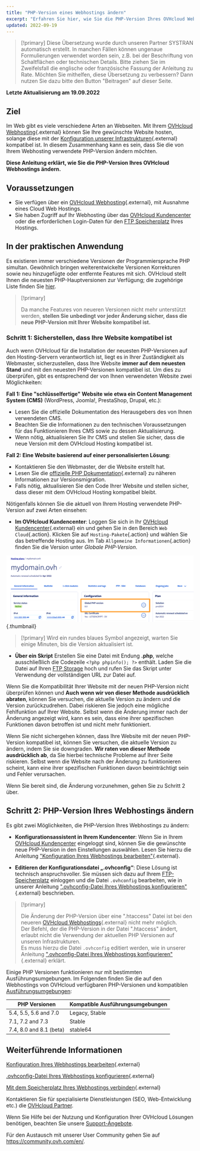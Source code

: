 ```yaml
---
title: "PHP-Version eines Webhostings ändern"
excerpt: "Erfahren Sie hier, wie Sie die PHP-Version Ihres OVHcloud Webhostings ändern"
updated: 2022-09-19
---
```


> [!primary]
> Diese Übersetzung wurde durch unseren Partner SYSTRAN automatisch erstellt. In manchen Fällen können ungenaue Formulierungen verwendet worden sein, z.B. bei der Beschriftung von Schaltflächen oder technischen Details. Bitte ziehen Sie im Zweifelsfall die englische oder französische Fassung der Anleitung zu Rate. Möchten Sie mithelfen, diese Übersetzung zu verbessern? Dann nutzen Sie dazu bitte den Button "Beitragen" auf dieser Seite.
>

**Letzte Aktualisierung am 19.09.2022**

## Ziel

Im Web gibt es viele verschiedene Arten an Webseiten. Mit Ihrem [OVHcloud Webhosting](https://www.ovh.com/de/hosting/){.external} können Sie Ihre gewünschte Website hosten, solange diese mit der [Konfiguration unserer Infrastrukturen](https://webhosting-infos.hosting.ovh.net){.external} kompatibel ist. In diesem Zusammenhang kann es sein, dass Sie die von Ihrem Webhosting verwendete PHP-Version ändern möchten.

**Diese Anleitung erklärt, wie Sie die PHP-Version Ihres OVHcloud Webhostings ändern.**

## Voraussetzungen

- Sie verfügen über ein [OVHcloud Webhosting](https://www.ovhcloud.com/de/web-hosting/){.external}, mit Ausnahme eines Cloud Web Hostings.
- Sie haben Zugriff auf Ihr Webhosting über das [OVHcloud Kundencenter](https://www.ovh.com/auth/?action=gotomanager&from=https://www.ovh.de/&ovhSubsidiary=de) oder die erforderlichen Login-Daten für den [FTP Speicherplatz](/pages/web_cloud/web_hosting/ftp_connection) Ihres Hostings.

## In der praktischen Anwendung

Es existieren immer verschiedene Versionen der Programmiersprache PHP simultan. Gewöhnlich bringen weiterentwickelte Versionen Korrekturen sowie neu hinzugefügte oder entfernte Features mit sich. OVHcloud stellt Ihnen die neuesten PHP-Hauptversionen zur Verfügung; die zugehörige Liste finden Sie [hier](https://www.ovhcloud.com/en-gb/web-hosting/uc-programming-language/).

> [!primary]
>
> Da manche Features von neueren Versionen nicht mehr unterstützt werden, **stellen Sie unbedingt vor jeder Änderung sicher, dass die neue PHP-Version mit Ihrer Website kompatibel ist.**
>

### Schritt 1: Sicherstellen, dass Ihre Website kompatibel ist

Auch wenn OVHcloud für die Installation der neuesten PHP-Versionen auf den Hosting-Servern verantwortlich ist, liegt es in Ihrer Zuständigkeit als Webmaster, sicherzustellen, dass Ihre Website **immer auf dem neuesten Stand** und mit den neuesten PHP-Versionen kompatibel ist. Um dies zu überprüfen, gibt es entsprechend der von Ihnen verwendeten Website zwei Möglichkeiten:

**Fall 1: Eine "schlüsselfertige" Website wie etwa ein Content Management System (CMS)** (WordPress, Joomla!, PrestaShop, Drupal, etc.): 

- Lesen Sie die offizielle Dokumentation des Herausgebers des von Ihnen verwendeten CMS.
- Beachten Sie die Informationen zu den technischen Voraussetzungen für das Funktionieren Ihres CMS sowie zu dessen Aktualisierung.
- Wenn nötig, aktualisieren Sie Ihr CMS und stellen Sie sicher, dass die neue Version mit dem OVHcloud Hosting kompatibel ist.

**Fall 2: Eine Website basierend auf einer personalisierten Lösung**: 

- Kontaktieren Sie den Webmaster, der die Website erstellt hat.
- Lesen Sie die [offizielle PHP Dokumentation](http://php.net/manual/en/appendices.php){.external} zu näheren Informationen zur Versionsmigration.
- Falls nötig, aktualisieren Sie den Code Ihrer Website und stellen sicher, dass dieser mit dem OVHcloud Hosting kompatibel bleibt.

Nötigenfalls können Sie die aktuell von Ihrem Hosting verwendete PHP-Version auf zwei Arten einsehen:

- **Im OVHcloud Kundencenter**: Loggen Sie sich in Ihr [OVHcloud Kundencenter](https://www.ovh.com/auth/?action=gotomanager&from=https://www.ovh.de/&ovhSubsidiary=de){.external} ein und gehen Sie in den Bereich `Web Cloud`{.action}. Klicken Sie auf `Hosting-Pakete`{.action} und wählen Sie das betreffende Hosting aus. Im Tab `Allgemeine Informationen`{.action} finden Sie die Version unter *Globale PHP-Version*. 

![phpversion](images/change-php-version-step1.png){.thumbnail}

> [!primary]
> Wird ein rundes blaues Symbol angezeigt, warten Sie einige Minuten, bis die Version aktualisiert ist.
>

- **Über ein Skript** Erstellen Sie eine Datei mit Endung **.php**, welche ausschließlich die Codezeile `<?php phpinfo(); ?>` enthält. Laden Sie die Datei auf Ihren [FTP Storage](/pages/web_cloud/web_hosting/ftp_connection) hoch und rufen Sie das Skript unter Verwendung der vollständigen URL zur Datei auf.

Wenn Sie die Kompatibilität Ihrer Website mit der neuen PHP-Version nicht überprüfen können und **Auch wenn wir von dieser Methode ausdrücklich abraten**, können Sie versuchen, die aktuelle Version zu ändern und die Version zurückzudrehen. Dabei riskieren Sie jedoch eine mögliche Fehlfunktion auf Ihrer Website. Selbst wenn die Änderung immer nach der Änderung angezeigt wird, kann es sein, dass eine ihrer spezifischen Funktionen davon betroffen ist und nicht mehr funktioniert. 

Wenn Sie nicht sichergehen können, dass Ihre Website mit der neuen PHP-Version kompatibel ist, können Sie versuchen, die aktuelle Version zu ändern, indem Sie sie downgraden. **Wir raten von dieser Methode ausdrücklich ab**, da Sie hierbei technische Probleme auf Ihrer Seite riskieren. Selbst wenn die Website nach der Änderung zu funktionieren scheint, kann eine ihrer spezifischen Funktionen davon beeinträchtigt sein und Fehler verursachen.

Wenn Sie bereit sind, die Änderung vorzunehmen, gehen Sie zu Schritt 2 über.

## Schritt 2: PHP-Version Ihres Webhostings ändern

Es gibt zwei Möglichkeiten, die PHP-Version Ihres Webhostings zu ändern:

- **Konfigurationsassistent in Ihrem Kundencenter**: Wenn Sie in Ihrem [OVHcloud Kundencenter](https://www.ovh.com/auth/?action=gotomanager&from=https://www.ovh.de/&ovhSubsidiary=de) eingeloggt sind, können Sie die gewünschte neue PHP-Version in den Einstellungen auswählen. Lesen Sie hierzu die Anleitung ["Konfiguration Ihres Webhostings bearbeiten"](/pages/web_cloud/web_hosting/ovhconfig_modify_system_runtime){.external}.

- **Editieren der Konfigurationsdatei „.ovhconfig“**: Diese Lösung ist technisch anspruchsvoller. Sie müssen sich dazu auf Ihrem [FTP-Speicherplatz](/pages/web_cloud/web_hosting/ftp_connection) einloggen und die Datei `.ovhconfig` bearbeiten, wie in unserer Anleitung [".ovhconfig-Datei Ihres Webhostings konfigurieren"](/pages/web_cloud/web_hosting/ovhconfig_configuration){.external} beschrieben.

> [!primary]
>
> Die Änderung der PHP-Version über eine ".htaccess" Datei ist bei den neueren [OVHcloud Webhostings](https://www.ovhcloud.com/de/web-hosting/){.external} nicht mehr möglich.<br>
> Der Befehl, der die PHP-Version in der Datei ".htaccess" ändert, erlaubt nicht die Verwendung der aktuellen PHP Versionen auf unseren Infrastrukturen.<br>
> Es muss hierzu die Datei `.ovhconfig` editiert werden, wie in unserer Anleitung [".ovhconfig-Datei Ihres Webhostings konfigurieren"](/pages/web_cloud/web_hosting/ovhconfig_configuration){.external} erklärt.
>

Einige PHP Versionen funktionieren nur mit bestimmten Ausführungsumgebungen. Im Folgenden finden Sie die auf den Webhostings von OVHcloud verfügbaren PHP-Versionen und kompatiblen [Ausführungsumgebungen](/pages/web_cloud/web_hosting/ovhconfig_modify_system_runtime):

|PHP Versionen|Kompatible Ausführungsumgebungen|
|---|---|
|5.4, 5.5, 5.6 and 7.0|Legacy, Stable|
|7.1, 7.2 and 7.3|Stable|
|7.4, 8.0 and 8.1 (beta)|stable64|

## Weiterführende Informationen

[Konfiguration Ihres Webhostings bearbeiten](/pages/web_cloud/web_hosting/ovhconfig_modify_system_runtime){.external}

[.ovhconfig-Datei Ihres Webhostings konfigurieren](/pages/web_cloud/web_hosting/ovhconfig_configuration){.external}

[Mit dem Speicherplatz Ihres Webhostings verbinden](/pages/web_cloud/web_hosting/ftp_connection){.external}

Kontaktieren Sie für spezialisierte Dienstleistungen (SEO, Web-Entwicklung etc.) die [OVHcloud Partner](https://partner.ovhcloud.com/de/directory/).

Wenn Sie Hilfe bei der Nutzung und Konfiguration Ihrer OVHcloud Lösungen benötigen, beachten Sie unsere [Support-Angebote](https://www.ovhcloud.com/de/support-levels/).

Für den Austausch mit unserer User Community gehen Sie auf <https://community.ovh.com/en/>.
